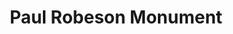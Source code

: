---
pid: MX7
title: Paul Robeson Monument
location_transcription: someplace prominent
zipcode: '19143'
outside_phl: 
neighborhood: University City
age: '30'
age_range: 30-39
instagram: 
image_file_name: mx_7.jpg
proposal_transcription: I think Paul Robeson deserves another monument. I know there
  are some great murals of him around, but it couldn't hurt to honor him in other
  ways. He lived a remarkable life as an artist, actor, and athlete, and made a lot
  of really important political stands against racism, fascism, and capitalism in
  the face of all kinds of pressure. He would be a great person to honor as a former
  resident of Philadelphia and a role model for today !
topic: Figure,History,Social Justice
topic_summary: 0, 0, 0
type: Other No Form
keywords_other: 
credit: Andrew
image_labels: 
twitter: 
facebook: 
permalink: "/monuments/mx7/"
layout: item-page
---